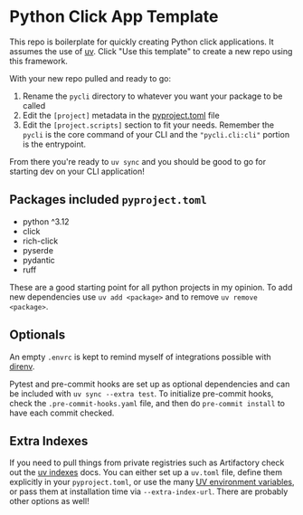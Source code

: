 # Python Click App Template

This repo is boilerplate for quickly creating Python click applications. It assumes the use of [uv](https://docs.astral.sh/uv/). Click "Use this template" to create a new repo using this framework.

With your new repo pulled and ready to go:

1. Rename the `pycli` directory to whatever you want your package to be called
2. Edit the `[project]` metadata in the [pyproject.toml](pyproject.toml) file
3. Edit the `[project.scripts]` section to fit your needs. Remember the `pycli` is the core command of your CLI and the `"pycli.cli:cli"` portion is the entrypoint.

From there you're ready to `uv sync` and you should be good to go for starting dev on your CLI application!

## Packages included `pyproject.toml`

- python ^3.12
- click
- rich-click
- pyserde
- pydantic
- ruff

These are a good starting point for all python projects in my opinion. To add new dependencies use `uv add <package>` and to remove `uv remove <package>`.

## Optionals

An empty `.envrc` is kept to remind myself of integrations possible with [direnv](https://direnv.net/).

Pytest and pre-commit hooks are set up as optional dependencies and can be included with `uv sync --extra test`. To initialize pre-commit hooks, check the `.pre-commit-hooks.yaml` file, and then do `pre-commit install` to have each commit checked.

## Extra Indexes

If you need to pull things from private registries such as Artifactory check out the [uv indexes](https://docs.astral.sh/uv/configuration/indexes/) docs. You can either set up a `uv.toml` file, define them explicitly in your `pyproject.toml`, or use the many [UV environment variables](https://docs.astral.sh/uv/configuration/environment/), or pass them at installation time via `--extra-index-url`. There are probably other options as well!
